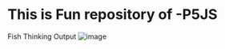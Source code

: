 # This is Fun repository of -P5JS
Fish Thinking Output
![image](https://github.com/user-attachments/assets/7c26f87e-846d-48f7-928b-3f8f3acd85e0)
